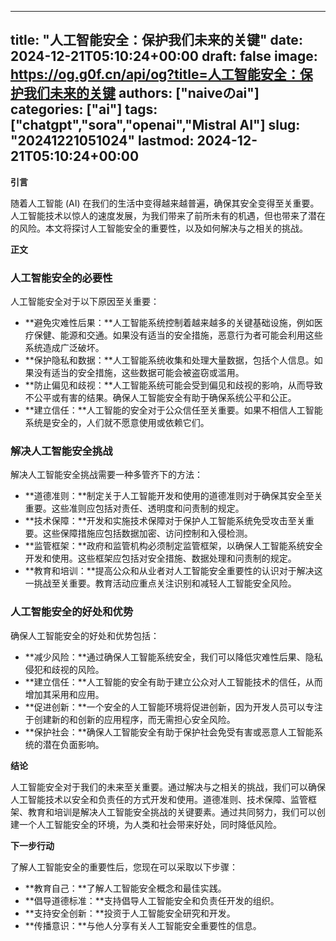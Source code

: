 
---
title: "人工智能安全：保护我们未来的关键"
date: 2024-12-21T05:10:24+00:00
draft: false
image: https://og.g0f.cn/api/og?title=人工智能安全：保护我们未来的关键
authors: ["naiveのai"]
categories: ["ai"]
tags: ["chatgpt","sora","openai","Mistral AI"]
slug: "20241221051024"
lastmod: 2024-12-21T05:10:24+00:00
---
**引言**

随着人工智能 (AI) 在我们的生活中变得越来越普遍，确保其安全变得至关重要。人工智能技术以惊人的速度发展，为我们带来了前所未有的机遇，但也带来了潜在的风险。本文将探讨人工智能安全的重要性，以及如何解决与之相关的挑战。

**正文**

### 人工智能安全的必要性

人工智能安全对于以下原因至关重要：

- **避免灾难性后果：**人工智能系统控制着越来越多的关键基础设施，例如医疗保健、能源和交通。如果没有适当的安全措施，恶意行为者可能会利用这些系统造成广泛破坏。
- **保护隐私和数据：**人工智能系统收集和处理大量数据，包括个人信息。如果没有适当的安全措施，这些数据可能会被盗窃或滥用。
- **防止偏见和歧视：**人工智能系统可能会受到偏见和歧视的影响，从而导致不公平或有害的结果。确保人工智能安全有助于确保系统公平和公正。
- **建立信任：**人工智能的安全对于公众信任至关重要。如果不相信人工智能系统是安全的，人们就不愿意使用或依赖它们。

### 解决人工智能安全挑战

解决人工智能安全挑战需要一种多管齐下的方法：

- **道德准则：**制定关于人工智能开发和使用的道德准则对于确保其安全至关重要。这些准则应包括对责任、透明度和问责制的规定。
- **技术保障：**开发和实施技术保障对于保护人工智能系统免受攻击至关重要。这些保障措施应包括数据加密、访问控制和入侵检测。
- **监管框架：**政府和监管机构必须制定监管框架，以确保人工智能系统安全开发和使用。这些框架应包括对安全措施、数据处理和问责制的规定。
- **教育和培训：**提高公众和从业者对人工智能安全重要性的认识对于解决这一挑战至关重要。教育活动应重点关注识别和减轻人工智能安全风险。

### 人工智能安全的好处和优势

确保人工智能安全的好处和优势包括：

- **减少风险：**通过确保人工智能系统安全，我们可以降低灾难性后果、隐私侵犯和歧视的风险。
- **建立信任：**人工智能的安全有助于建立公众对人工智能技术的信任，从而增加其采用和应用。
- **促进创新：**一个安全的人工智能环境将促进创新，因为开发人员可以专注于创建新的和创新的应用程序，而无需担心安全风险。
- **保护社会：**确保人工智能安全有助于保护社会免受有害或恶意人工智能系统的潜在负面影响。

**结论**

人工智能安全对于我们的未来至关重要。通过解决与之相关的挑战，我们可以确保人工智能技术以安全和负责任的方式开发和使用。道德准则、技术保障、监管框架、教育和培训是解决人工智能安全挑战的关键要素。通过共同努力，我们可以创建一个人工智能安全的环境，为人类和社会带来好处，同时降低风险。

**下一步行动**

了解人工智能安全的重要性后，您现在可以采取以下步骤：

- **教育自己：**了解人工智能安全概念和最佳实践。
- **倡导道德标准：**支持倡导人工智能安全和负责任开发的组织。
- **支持安全创新：**投资于人工智能安全研究和开发。
- **传播意识：**与他人分享有关人工智能安全重要性的信息。